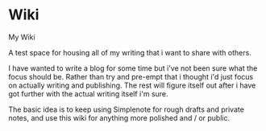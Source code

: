# Wiki

My Wiki

A test space for housing all of my writing that i want to share with others.

I have wanted to write a blog for some time but i've not been sure what the focus should be. Rather than try and pre-empt that i thought i'd just focus on actually writing and publishing. The rest will figure itself out after i have got further with the actual writing itself i'm sure.

The basic idea is to keep using Simplenote for rough drafts and private notes, and use this wiki for anything more polished and / or public.

